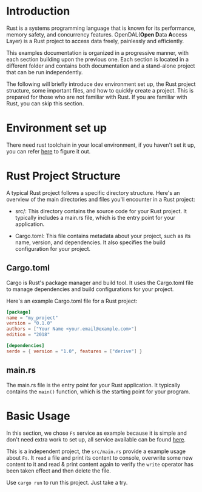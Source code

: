 # Introduction

Rust is a systems programming language that is known for its performance, memory safety, and concurrency features. OpenDAL(**Open D**ata **A**ccess **L**ayer) is a Rust project to access data freely, painlessly and efficiently.

This examples documentation is organized in a progressive manner, with each section building upon the previous one. Each section is located in a different folder and contains both documentation and a stand-alone project that can be run independently.

The following will briefly introduce dev environment set up, the Rust project structure, some important files, and how to quickly create a project. This is prepared for those who are not familiar with Rust. If you are familiar with Rust, you can skip this section.


# Environment set up

There need rust toolchain in your local environment, if you haven't set it up, you can refer [here](https://github.com/apache/incubator-opendal/blob/main/CONTRIBUTING.md#bring-your-own-toolbox) to figure it out.


# Rust Project Structure

A typical Rust project follows a specific directory structure. Here's an overview of the main directories and files you'll encounter in a Rust project:

- src/: This directory contains the source code for your Rust project. It typically includes a main.rs file, which is the entry point for your application.

- Cargo.toml: This file contains metadata about your project, such as its name, version, and dependencies. It also specifies the build configuration for your project.

## Cargo.toml

Cargo is Rust's package manager and build tool. It uses the Cargo.toml file to manage dependencies and build configurations for your project.

Here's an example Cargo.toml file for a Rust project:

```toml
[package]
name = "my_project"
version = "0.1.0"
authors = ["Your Name <your.email@example.com>"]
edition = "2018"

[dependencies]
serde = { version = "1.0", features = ["derive"] }
```
## main.rs
The main.rs file is the entry point for your Rust application. It typically contains the `main()` function, which is the starting point for your program.


# Basic Usage

In this section, we chose `Fs` service as example because it is simple and don't need extra work to set up, all service available can be found [here](https://docs.rs/opendal/latest/opendal/services/index.html).

This is a independent project, the `src/main.rs` provide a example usage about `Fs`. It `read` a file and print its content to console, overwrite some new content to it and read & print content again to verify the `write` operator has been taken effect and then delete the file.

Use `cargo run` to run this project. Just take a try.